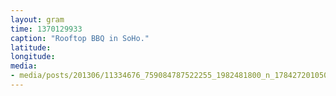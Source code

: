 ```yaml
---
layout: gram
time: 1370129933
caption: "Rooftop BBQ in SoHo."
latitude: 
longitude: 
media:
- media/posts/201306/11334676_759084787522255_1982481800_n_17842720105000351.jpg
---
```

